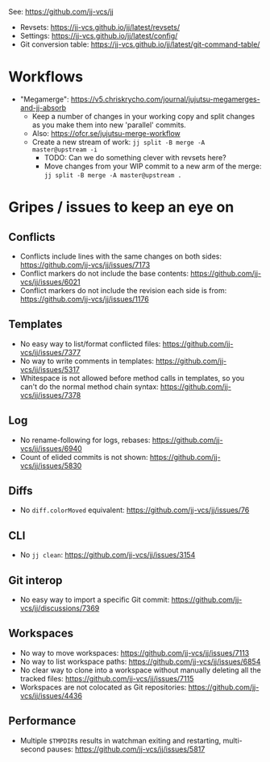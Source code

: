 See: <https://github.com/jj-vcs/jj>

- Revsets: <https://jj-vcs.github.io/jj/latest/revsets/>
- Settings: <https://jj-vcs.github.io/jj/latest/config/>
- Git conversion table: <https://jj-vcs.github.io/jj/latest/git-command-table/>

# Workflows

- "Megamerge": <https://v5.chriskrycho.com/journal/jujutsu-megamerges-and-jj-absorb>
  - Keep a number of changes in your working copy and split changes as you make
    them into new 'parallel' commits.
  - Also: <https://ofcr.se/jujutsu-merge-workflow>
  - Create a new stream of work: `jj split -B merge -A master@upstream -i`
    - TODO: Can we do something clever with revsets here?
    - Move changes from your WIP commit to a new arm of the merge:
      `jj split -B merge -A master@upstream .`

# Gripes / issues to keep an eye on

## Conflicts

- Conflicts include lines with the same changes on both sides:
  <https://github.com/jj-vcs/jj/issues/7173>
- Conflict markers do not include the base contents:
  <https://github.com/jj-vcs/jj/issues/6021>
- Conflict markers do not include the revision each side is from:
  <https://github.com/jj-vcs/jj/issues/1176>

## Templates

- No easy way to list/format conflicted files:
  <https://github.com/jj-vcs/jj/issues/7377>
- No way to write comments in templates:
  <https://github.com/jj-vcs/jj/issues/5317>
- Whitespace is not allowed before method calls in templates, so you can't do
  the normal method chain syntax: <https://github.com/jj-vcs/jj/issues/7378>

## Log

- No rename-following for logs, rebases: <https://github.com/jj-vcs/jj/issues/6940>
- Count of elided commits is not shown: <https://github.com/jj-vcs/jj/issues/5830>

## Diffs

- No `diff.colorMoved` equivalent: <https://github.com/jj-vcs/jj/issues/76>

## CLI

- No `jj clean`: <https://github.com/jj-vcs/jj/issues/3154>

## Git interop

- No easy way to import a specific Git commit: <https://github.com/jj-vcs/jj/discussions/7369>

## Workspaces

- No way to move workspaces: <https://github.com/jj-vcs/jj/issues/7113>
- No way to list workspace paths: <https://github.com/jj-vcs/jj/issues/6854>
- No clear way to clone into a workspace without manually deleting all the
  tracked files: <https://github.com/jj-vcs/jj/issues/7115>
- Workspaces are not colocated as Git repositories: <https://github.com/jj-vcs/jj/issues/4436>

## Performance

- Multiple `$TMPDIR`s results in watchman exiting and restarting, multi-second
  pauses: <https://github.com/jj-vcs/jj/issues/5817>
